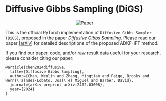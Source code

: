 # Diffusive Gibbs Sampling (DiGS)

<div align="center">

[![Paper](http://img.shields.io/badge/paper-arxiv.2402.03008-B31B1B.svg)](https://arxiv.org/abs/2402.03008)

</div>

This is the official PyTorch implementation of `Diffusive Gibbs Sampler (DiGS)`, proposed in the paper _Diffusive Gibbs Sampling_. Please read our paper [[arXiv](https://arxiv.org/abs/2402.03008)] for detailed descriptions of the proposed ADKF-IFT method. 

If you find our paper, code, and/or raw result data useful for your research, please consider citing our paper:

```
@article{chen2024diffusive,
  title={Diffusive Gibbs Sampling},
  author={Chen, Wenlin and Zhang, Mingtian and Paige, Brooks and Hern{\'a}ndez-Lobato, Jos{\'e} Miguel and Barber, David},
  journal={arXiv preprint arXiv:2402.03008},
  year={2024}
}
```